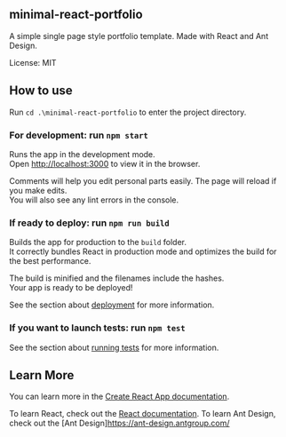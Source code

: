 ## minimal-react-portfolio

A simple single page style portfolio template.
Made with React and Ant Design.

License: MIT

## How to use

Run `cd .\minimal-react-portfolio` to enter the project directory.

### For development: run `npm start`

Runs the app in the development mode.\
Open [http://localhost:3000](http://localhost:3000) to view it in the browser.

Comments will help you edit personal parts easily.
The page will reload if you make edits.\
You will also see any lint errors in the console.

### If ready to deploy: run `npm run build`

Builds the app for production to the `build` folder.\
It correctly bundles React in production mode and optimizes the build for the best performance.

The build is minified and the filenames include the hashes.\
Your app is ready to be deployed!

See the section about [deployment](https://facebook.github.io/create-react-app/docs/deployment) for more information.

### If you want to launch tests: run `npm test`

See the section about [running tests](https://facebook.github.io/create-react-app/docs/running-tests) for more information.

## Learn More

You can learn more in the [Create React App documentation](https://facebook.github.io/create-react-app/docs/getting-started).

To learn React, check out the [React documentation](https://reactjs.org/).
To learn Ant Design, check out the [Ant Design]https://ant-design.antgroup.com/
